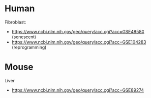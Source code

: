 # Human 
Fibroblast: 
* https://www.ncbi.nlm.nih.gov/geo/query/acc.cgi?acc=GSE48580 (senescent)
* https://www.ncbi.nlm.nih.gov/geo/query/acc.cgi?acc=GSE104283 (reprogramming)

# Mouse
Liver
* https://www.ncbi.nlm.nih.gov/geo/query/acc.cgi?acc=GSE89274 

